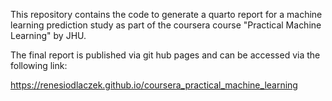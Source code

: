 This repository contains the code to generate a quarto report for a machine learning prediction study as part of the coursera course "Practical Machine Learning" by JHU.

The final report is published via git hub pages and can be accessed via the following link:

https://renesiodlaczek.github.io/coursera_practical_machine_learning

